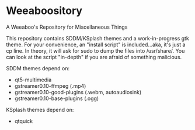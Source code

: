 Weeaboository
=============

A Weeaboo's Repository for Miscellaneous Things

This repository contains SDDM/KSplash themes and a work-in-progress gtk theme.
For your convenience, an "install script" is included...aka, it's just a cp line.
In theory, it will ask for sudo to dump the files into /usr/share/<place>. You can
look at the script "in-depth" if you are afraid of something malicious.

SDDM themes depend on:
- qt5-multimedia
- gstreamer0.10-ffmpeg (.mp4)
- gstreamer0.10-good-plugins (.webm, autoaudiosink)
- gstreamer0.10-base-plugins (.ogg)

KSplash themes depend on:
- qtquick
